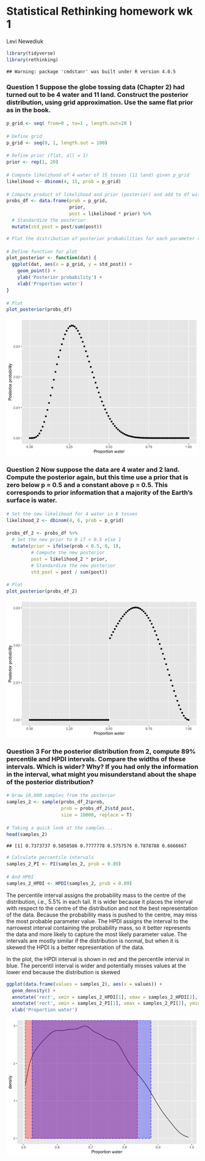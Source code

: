 Statistical Rethinking homework wk 1
================
Levi Newediuk

``` r
library(tidyverse)
library(rethinking)
```

    ## Warning: package 'cmdstanr' was built under R version 4.0.5

### **Question 1** Suppose the globe tossing data (Chapter 2) had turned out to be 4 water and 11 land. Construct the posterior distribution, using grid approximation. Use the same flat prior as in the book.

``` r
p_grid <- seq( from=0 , to=1 , length.out=20 )

# Define grid
p_grid <- seq(0, 1, length.out = 100)

# Define prior (flat, all = 1)
prior <- rep(1, 20)

# Compute likelihood of 4 water of 15 tosses (11 land) given p_grid
likelihood <- dbinom(4, 15, prob = p_grid)

# Compute product of likelihood and prior (posterior) and add to df with p_grid
probs_df <- data.frame(prob = p_grid,
                       prior,
                       post = likelihood * prior) %>%
  # Standardize the posterior
  mutate(std_post = post/sum(post))
```

``` r
# Plot the distribution of posterior probabilities for each parameter value (proportion water)

# Define function for plot
plot_posterior <- function(dat) {
  ggplot(dat, aes(x = p_grid, y = std_post)) +
    geom_point() +
    ylab('Posterior probability') +
    xlab('Proportion water')
}

# Plot
plot_posterior(probs_df)
```

![](01-homework_files/figure-gfm/unnamed-chunk-3-1.png)<!-- -->

### **Question 2** Now suppose the data are 4 water and 2 land. Compute the posterior again, but this time use a prior that is zero below p = 0.5 and a constant above p = 0.5. This corresponds to prior information that a majority of the Earth’s surface is water.

``` r
# Set the new likelihood for 4 water in 6 tosses
likelihood_2 <- dbinom(4, 6, prob = p_grid)

probs_df_2 <- probs_df %>%
  # Set the new prior to 0 if < 0.5 else 1
  mutate(prior = ifelse(prob < 0.5, 0, 1),
         # Compute the new posterior
         post = likelihood_2 * prior,
         # Standardize the new posterior
         std_post = post / sum(post))

# Plot
plot_posterior(probs_df_2)
```

![](01-homework_files/figure-gfm/unnamed-chunk-4-1.png)<!-- -->

### **Question 3** For the posterior distribution from 2, compute 89% percentile and HPDI intervals. Compare the widths of these intervals. Which is wider? Why? If you had only the information in the interval, what might you misunderstand about the shape of the posterior distribution?

``` r
# Draw 10,000 samples from the posterior
samples_2 <- sample(probs_df_2$prob, 
                    prob = probs_df_2$std_post, 
                    size = 10000, replace = T)

# Taking a quick look at the samples...
head(samples_2)
```

    ## [1] 0.7373737 0.5858586 0.7777778 0.5757576 0.7878788 0.6666667

``` r
# Calculate percentile intervals
samples_2_PI <- PI(samples_2, prob = 0.89)

# And HPDI
samples_2_HPDI <- HPDI(samples_2, prob = 0.89)
```

The percentile interval assigns the probability mass to the centre of
the distribution, i.e., 5.5% in each tail. It is wider because it places
the interval with respect to the centre of the distribution and not the
best representation of the data. Because the probability mass is pushed
to the centre, may miss the most probable parameter value. The HPDI
assigns the interval to the narrowest interval containing the
probability mass, so it better represents the data and more likely to
capture the most likely parameter value. The intervals are mostly
similar if the distribution is normal, but when it is skewed the HPDI is
a better representation of the data.

In the plot, the HPDI interval is shown in red and the percentile
interval in blue. The percentil interval is wider and potentially misses
values at the lower end because the distribution is skewed

``` r
ggplot(data.frame(values = samples_2), aes(x = values)) +
  geom_density() +
  annotate('rect', xmin = samples_2_HPDI[1], xmax = samples_2_HPDI[2], ymin = 0, ymax = Inf, alpha = 0.3, colour = 'red', fill = 'red', linetype = 'dashed') +
  annotate('rect', xmin = samples_2_PI[1], xmax = samples_2_PI[2], ymin = 0, ymax = Inf, alpha = 0.3, colour = 'blue', fill = 'blue', linetype = 'dashed') +
  xlab('Proportion water')
```

![](01-homework_files/figure-gfm/unnamed-chunk-6-1.png)<!-- -->
